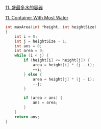 [11. 盛最多水的容器](https://leetcode-cn.com/problems/container-with-most-water/)

[11. Container With Most Water](https://leetcode.com/problems/container-with-most-water/)

```c++
int maxArea(int *height, int heightSize)
{
	int i = 0;
	int j = heightSize - 1;
	int ans = 0;
	int area = 0;
	while (i < j) {
		if (height[i] <= height[j]) {
			area = height[i] * (j - i);
			++i;
		} else {
			area = height[j] * (j - i);
			--j;
		}

		if (area > ans) {
			ans = area;
		}
	}
	return ans;
}
```